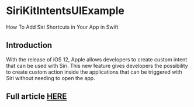 # SiriKitIntentsUIExample
How To Add Siri Shortcuts in Your App in Swift

## Introduction
With the release of iOS 12, Apple allows developers to create custom intent that can be used with Siri. This new feature gives developers the possibility to create custom action inside the applications that can be triggered with Siri without needing to open the app.

## Full article [HERE]()
